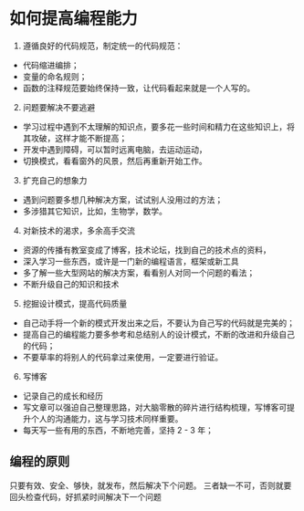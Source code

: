 # 如何提高编程能力

1.	遵循良好的代码规范，制定统一的代码规范：
  * 代码缩进编排；
  * 变量的命名规则；
  * 函数的注释规范要始终保持一致，让代码看起来就是一个人写的。

2.	问题要解决不要逃避
  * 学习过程中遇到不太理解的知识点，要多花一些时间和精力在这些知识上，将其攻破，这样才能不断提高；
  * 开发中遇到障碍，可以暂时远离电脑，去运动运动，
  * 切换模式，看看窗外的风景，然后再重新开始工作。

3.	扩充自己的想象力
  * 遇到问题要多想几种解决方案，试试别人没用过的方法；
  * 多涉猎其它知识，比如，生物学，数学。

4.	对新技术的渴求，多余高手交流
  * 资源的传播有教室变成了博客，技术论坛，找到自己的技术点的资料，
  * 深入学习一些东西，或许是一门新的编程语言，框架或新工具
  * 多了解一些大型网站的解决方案，看看别人对同一个问题的看法；
  * 不断升级自己的知识和技术

5.	挖掘设计模式，提高代码质量
  * 自己动手将一个新的模式开发出来之后，不要认为自己写的代码就是完美的；
  * 提高自己的编程能力要多参考和总结别人的设计模式，不断的改进和升级自己的代码；
  * 不要草率的将别人的代码拿过来使用，一定要进行验证。

6.	写博客
  * 记录自己的成长和经历
  * 写文章可以强迫自己整理思路，对大脑零散的碎片进行结构梳理，写博客可提升个人的沟通能力，这与学习技术同样重要。
  * 每天写一些有用的东西，不断地完善，坚持 2 - 3 年；



## 编程的原则
只要有效、安全、够快，就发布，然后解决下个问题。
三者缺一不可，否则就要回头检查代码，好抓紧时间解决下一个问题
